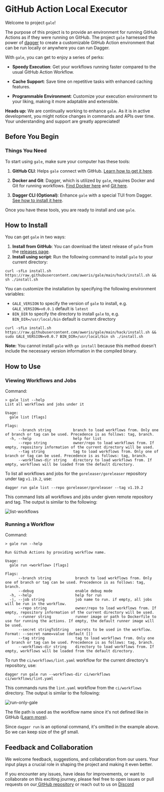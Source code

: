 # GitHub Action Local Executor

Welcome to project `gale`!

The purpose of this project is to provide an environment for running GitHub Actions as if they were running on GitHub.
The project `gale` harnessed the power of [dagger](https://dagger.io) to create a customizable GitHub Action environment 
that can be run locally or anywhere you can run Dagger.

With `gale`, you can get to enjoy a series of perks:

- **Speedy Execution**: Get your workflows running faster compared to the usual GitHub Action Workflow.

- **Cache Support**: Save time on repetitive tasks with enhanced caching features.

- **Programmable Environment**: Customize your execution environment to your liking, making it more adaptable and extensible.

**Heads up:** We are continually working to enhance `gale`. As it is in active development, you might notice changes in 
commands and APIs over time. Your understanding and support are greatly appreciated!

## Before You Begin

### Things You Need

To start using `gale`, make sure your computer has these tools:

1. **GitHub CLI**: Helps `gale` connect with GitHub. [Learn how to get it here](https://docs.github.com/en/github-cli/github-cli/quickstart).

2. **Docker and Git**: Dagger, which is utilized by `gale`, requires Docker and Git for running workflows. [Find Docker here](https://www.docker.com/) and [Git here](https://git-scm.com/book/en/v2/Getting-Started-Installing-Git).

3. **Dagger CLI (Optional)**: Enhance `gale` with a special TUI from Dagger. [See how to install it here](https://docs.dagger.io/cli/465058/install).

Once you have these tools, you are ready to install and use `gale`.

## How to Install

You can get `gale` in two ways:

1. **Install from GitHub**: You can download the latest release of `gale` from the [releases page](https://github.com/aweris/gale/releases).
2. **Install using script**: Run the following command to install `gale` to your current directory:

```bash!
curl -sfLo install.sh https://raw.githubusercontent.com/aweris/gale/main/hack/install.sh && sh ./install.sh
```

You can customize the installation by specifying the following environment variables:

- `GALE_VERSION` to specify the version of `gale` to install, e.g. `GALE_VERSION=v0.0.1` default is `latest`
- `BIN_DIR` to specify the directory to install `gale` to, e.g. `BIN_DIR=/usr/local/bin` default is current directory

```bash!
curl -sfLo install.sh https://raw.githubusercontent.com/aweris/gale/main/hack/install.sh && sudo GALE_VERSION=v0.0.7 BIN_DIR=/usr/local/bin sh ./install.sh
```

**Note:** You cannot install `gale` with `go install` because this method doesn't include the necessary version information in the compiled binary.

## How to Use

### Viewing Workflows and Jobs

Command: 

```bash!
> gale list --help
List all workflows and jobs under it

Usage:
  gale list [flags]

Flags:
      --branch string          branch to load workflows from. Only one of branch or tag can be used. Precedence is as follows: tag, branch.
  -h, --help                   help for list
      --repo string            owner/repo to load workflows from. If empty, repository information of the current directory will be used.
      --tag string             tag to load workflows from. Only one of branch or tag can be used. Precedence is as follows: tag, branch.
      --workflows-dir string   directory to load workflows from. If empty, workflows will be loaded from the default directory.
```

To list all workflows and jobs for the `goreleaser/goreleaser` repository under tag `v1.19.2`, use:

```bash!
dagger run gale list --repo goreleaser/goreleaser --tag v1.19.2
```

This command lists all workflows and jobs under given remote repository and tag. The output is similar to the following:

![list-workflows](https://github.com/aweris/gale/assets/9319656/ebbf343e-dcac-4942-8570-32f4eced6173)

### Running a Workflow

Command: 

```bash!
> gale run --help

Run Github Actions by providing workflow name.

Usage:
  gale run <workflow> [flags]

Flags:
      --branch string           branch to load workflows from. Only one of branch or tag can be used. Precedence is as follows: tag, branch.
      --debug                   enable debug mode
  -h, --help                    help for run
  -j, --job string              job name to run. if empty, all jobs will be run in the workflow.
      --repo string             owner/repo to load workflows from. If empty, repository information of the current directory will be used.
      --runner string           runner image or path to Dockerfile to use for running the actions. If empty, the default runner image will be used.
      --secret stringToString   secrets to be used in the workflow. Format: --secret name=value (default [])
      --tag string              tag to load workflows from. Only one of branch or tag can be used. Precedence is as follows: tag, branch.
      --workflows-dir string    directory to load workflows from. If empty, workflows will be loaded from the default directory.
```

To run the `ci/workflows/lint.yaml` workflow for the current directory's repository, use:

```bash!
dagger run gale run --workflows-dir ci/workflows ci/workflows/lint.yaml
```

This commands runs the `lint.yaml` workflow from the `ci/workflows` directory. The output is similar to the following:

![run-only-gale](https://github.com/aweris/gale/assets/9319656/11f580bb-bfc7-4279-9135-48566079437c)

The file path is used as the workflow name since it's not defined like in GitHub 
([Learn more](https://docs.github.com/en/actions/using-workflows/workflow-syntax-for-github-actions#name)). 

Since `dagger run` is an optional command, it's omitted in the example above. So we can keep size of the gif small.

## Feedback and Collaboration

We welcome feedback, suggestions, and collaboration from our users. Your input plays a crucial role in shaping the project and making it even better.

If you encounter any issues, have ideas for improvements, or want to collaborate on this exciting journey, please  feel free to open issues or pull requests on our[ GitHub repository](https://github.com/aweris/gale) or reach out to us on [Discord](https://discord.com/channels/707636530424053791/1117139064274034809)